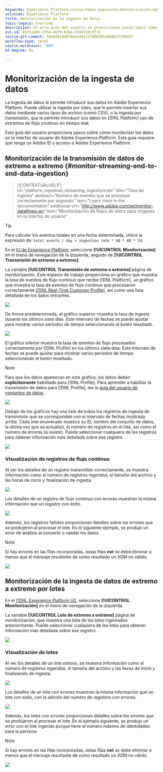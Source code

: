 ```yaml
---
keywords: Experience Platform;inicio;temas populares;monitorización;monitorización;flujos de datos;monitorizar consumo;consumo de datos;ingesta de datos;ver registros;ver lotes;
solution: Experience Platform
title: Monitorización de la ingesta de datos
topic-legacy: overview
description: En esta guía del usuario se proporcionan pasos sobre cómo monitorizar los datos en la interfaz de usuario de Adobe Experience Platform. Esta guía requiere que tenga un Adobe ID y acceso a Adobe Experience Platform.
exl-id: 85711a06-2756-46f9-83ba-1568310c9f73
source-git-commit: 34e0381d40f884cd92157d08385d889b1739845f
workflow-type: tm+mt
source-wordcount: '654'
ht-degree: 0%

---
```


# Monitorización de la ingesta de datos

La ingesta de datos le permite introducir sus datos en Adobe Experience Platform. Puede utilizar la ingesta por lotes, que le permite insertar sus datos mediante varios tipos de archivo (como CSV), o la ingesta por transmisión, que le permite introducir sus datos en [!DNL Platform] uso de extremos de flujo continuo en tiempo real.

Esta guía del usuario proporciona pasos sobre cómo monitorizar los datos en la interfaz de usuario de Adobe Experience Platform. Esta guía requiere que tenga un Adobe ID y acceso a Adobe Experience Platform.

## Monitorización de la transmisión de datos de extremo a extremo {#monitor-streaming-end-to-end-data-ingestion}

>[!CONTEXTUALHELP]
>id="platform_ingestion_streaming_ingestionrate"
>title="Tasa de ingesta"
>abstract="Número de eventos que se procesan correctamente por segundo."
>text="Learn more in the documentation"
>additional-url="http://www.adobe.com/go/monitor-dataflows-en" text="Monitorización de flujos de datos para orígenes en la interfaz de usuario"

>[!TIP]
>
>Para calcular los eventos totales en una fecha determinada, utilice la expresión de: `total events / day = ingestion rate * 60 * 60 * 24`.

En el [IU de Experience Platform](https://platform.adobe.com), seleccione **[!UICONTROL Monitorización]** en el menú de navegación de la izquierda, seguido de **[!UICONTROL Transmisión de extremo a extremo]**.

La variable **[!UICONTROL Transmisión de extremo a extremo]** página de monitorización. Este espacio de trabajo proporciona un gráfico que muestra la tasa de eventos de flujo continuo que recibe [!DNL Platform], un gráfico que muestra la tasa de eventos de flujo continuo que procesaron correctamente [[!DNL Real-Time Customer Profile]](../../profile/home.md), así como una lista detallada de los datos entrantes.

![](../images/quality/monitor-data-flows/list-streams.png)

De forma predeterminada, el gráfico superior muestra la tasa de ingesta durante los últimos siete días. Este intervalo de fechas se puede ajustar para mostrar varios períodos de tiempo seleccionando el botón resaltado.

![](../images/quality/monitor-data-flows/events-received.png)

El gráfico inferior muestra la tasa de eventos de flujo procesados correctamente por [!DNL Profile] en los últimos siete días. Este intervalo de fechas se puede ajustar para mostrar varios períodos de tiempo seleccionando el botón resaltado.

>[!NOTE]
>
>Para que los datos aparezcan en este gráfico, los datos deben **explícitamente** habilitado para [!DNL Profile]. Para aprender a habilitar la transmisión de datos para [!DNL Profile], lea la [guía del usuario de conjuntos de datos](../../catalog/datasets/user-guide.md#enable-a-dataset-for-real-time-customer-profile).

![](../images/quality/monitor-data-flows/ingested-by-profile.png)

Debajo de los gráficos hay una lista de todos los registros de ingesta de transmisión que se corresponden con el intervalo de fechas mostrado arriba. Cada lote enumerado muestra su ID, nombre del conjunto de datos, la última vez que se actualizó, el número de registros en el lote, así como el número de errores (si existe). Puede seleccionar cualquiera de los registros para obtener información más detallada sobre ese registro.

![](../images/quality/monitor-data-flows/streams.png)

### Visualización de registros de flujo continuo

Al ver los detalles de un registro transmitido correctamente, se muestra información como el número de registros ingeridos, el tamaño del archivo y las horas de inicio y finalización de ingesta.

![](../images/quality/monitor-data-flows/successful-streaming.png)

Los detalles de un registro de flujo continuo con errores muestran la misma información que un registro con éxito.

![](../images/quality/monitor-data-flows/failed-batch.png)

Además, los registros fallidos proporcionan detalles sobre los errores que se produjeron al procesar el lote. En el siguiente ejemplo, se produjo un error de análisis al convertir o validar los datos.

>[!NOTE]
>
>Si hay errores en las filas incorporadas, estas filas **not** se debe eliminar a menos que el mensaje resultante dé como resultado un XDM no válido.

![](../images/quality/monitor-data-flows/failed-batch-error.png)

## Monitorización de la ingesta de datos de extremo a extremo por lotes

En el [[!DNL Experience Platform UI]](https://platform.adobe.com), seleccione **[!UICONTROL Monitorización]** en el menú de navegación de la izquierda.

La variable **[!UICONTROL Lote de extremo a extremo]** página de monitorización, que muestra una lista de los lotes ingestados anteriormente. Puede seleccionar cualquiera de los lotes para obtener información más detallada sobre ese registro.

![](../images/quality/monitor-data-flows/batch-monitoring.png)

### Visualización de lotes

Al ver los detalles de un lote exitoso, se muestra información como el número de registros ingeridos, el tamaño del archivo y las horas de inicio y finalización de ingesta.

![](../images/quality/monitor-data-flows/successful-batch.png)

Los detalles de un lote con errores muestran la misma información que un lote con éxito, con la adición del número de registros con errores.

![](../images/quality/monitor-data-flows/failed-batch.png)

Además, los lotes con errores proporcionan detalles sobre los errores que se produjeron al procesar el lote. En el ejemplo siguiente, se produjo un error con el lote ingerido porque tiene el número máximo de identidades para la persona.

>[!NOTE]
>
>Si hay errores en las filas incorporadas, estas filas **not** se debe eliminar a menos que el mensaje resultante dé como resultado un XDM no válido.

![](../images/quality/monitor-data-flows/failed-streaming-error.png)
